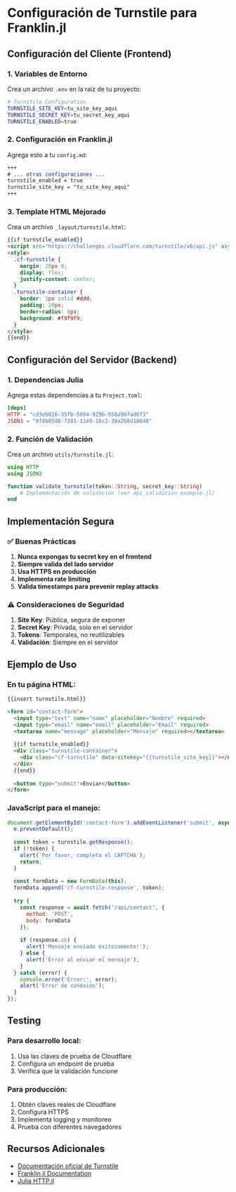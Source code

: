 # Configuración de Turnstile para Franklin.jl

## Configuración del Cliente (Frontend)

### 1. Variables de Entorno
Crea un archivo `.env` en la raíz de tu proyecto:

```bash
# Turnstile Configuration
TURNSTILE_SITE_KEY=tu_site_key_aqui
TURNSTILE_SECRET_KEY=tu_secret_key_aqui
TURNSTILE_ENABLED=true
```

### 2. Configuración en Franklin.jl

Agrega esto a tu `config.md`:

```markdown
+++
# ... otras configuraciones ...
turnstile_enabled = true
turnstile_site_key = "tu_site_key_aqui"
+++
```

### 3. Template HTML Mejorado

Crea un archivo `_layout/turnstile.html`:

```html
{{if turnstile_enabled}}
<script src="https://challenges.cloudflare.com/turnstile/v0/api.js" async defer></script>
<style>
  .cf-turnstile {
    margin: 20px 0;
    display: flex;
    justify-content: center;
  }
  .turnstile-container {
    border: 1px solid #ddd;
    padding: 20px;
    border-radius: 8px;
    background: #f9f9f9;
  }
</style>
{{end}}
```

## Configuración del Servidor (Backend)

### 1. Dependencias Julia

Agrega estas dependencias a tu `Project.toml`:

```toml
[deps]
HTTP = "cd3eb016-35fb-5094-929b-558a96fad6f3"
JSON3 = "0f8b85d8-7281-11e9-16c2-39a2b8d10648"
```

### 2. Función de Validación

Crea un archivo `utils/turnstile.jl`:

```julia
using HTTP
using JSON3

function validate_turnstile(token::String, secret_key::String)
    # Implementación de validación (ver api_validation_example.jl)
end
```

## Implementación Segura

### ✅ Buenas Prácticas

1. **Nunca expongas tu secret key en el frontend**
2. **Siempre valida del lado servidor**
3. **Usa HTTPS en producción**
4. **Implementa rate limiting**
5. **Valida timestamps para prevenir replay attacks**

### ⚠️ Consideraciones de Seguridad

1. **Site Key**: Pública, segura de exponer
2. **Secret Key**: Privada, solo en el servidor
3. **Tokens**: Temporales, no reutilizables
4. **Validación**: Siempre en el servidor

## Ejemplo de Uso

### En tu página HTML:

```html
{{insert turnstile.html}}

<form id="contact-form">
  <input type="text" name="name" placeholder="Nombre" required>
  <input type="email" name="email" placeholder="Email" required>
  <textarea name="message" placeholder="Mensaje" required></textarea>
  
  {{if turnstile_enabled}}
  <div class="turnstile-container">
    <div class="cf-turnstile" data-sitekey="{{turnstile_site_key}}"></div>
  </div>
  {{end}}
  
  <button type="submit">Enviar</button>
</form>
```

### JavaScript para el manejo:

```javascript
document.getElementById('contact-form').addEventListener('submit', async function(e) {
  e.preventDefault();
  
  const token = turnstile.getResponse();
  if (!token) {
    alert('Por favor, completa el CAPTCHA');
    return;
  }
  
  const formData = new FormData(this);
  formData.append('cf-turnstile-response', token);
  
  try {
    const response = await fetch('/api/contact', {
      method: 'POST',
      body: formData
    });
    
    if (response.ok) {
      alert('Mensaje enviado exitosamente!');
    } else {
      alert('Error al enviar el mensaje');
    }
  } catch (error) {
    console.error('Error:', error);
    alert('Error de conexión');
  }
});
```

## Testing

### Para desarrollo local:

1. Usa las claves de prueba de Cloudflare
2. Configura un endpoint de prueba
3. Verifica que la validación funcione

### Para producción:

1. Obtén claves reales de Cloudflare
2. Configura HTTPS
3. Implementa logging y monitoreo
4. Prueba con diferentes navegadores

## Recursos Adicionales

- [Documentación oficial de Turnstile](https://developers.cloudflare.com/turnstile/)
- [Franklin.jl Documentation](https://franklinjl.org/)
- [Julia HTTP.jl](https://github.com/JuliaWeb/HTTP.jl) 